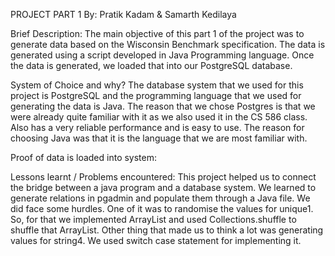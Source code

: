 PROJECT PART 1
By: Pratik Kadam & Samarth Kedilaya


Brief Description:
The main objective of this part 1 of the project was to generate data based on the Wisconsin Benchmark specification. The data is generated using a script developed in Java Programming language. Once the data is generated, we loaded that into our PostgreSQL database.

System of Choice and why?
The database system that we used for this project is PostgreSQL and the programming language that we used for generating the data is Java. The reason that we chose Postgres is that we were already quite familiar with it as we also used it in the CS 586 class. Also has a very reliable performance and is easy to  use. The reason for choosing Java was that it is the language that we are most familiar with.

Proof of data is loaded into system:


Lessons learnt / Problems encountered: 
This project helped us to connect the bridge between a java program and a database system. We learned to generate relations in pgadmin and populate them through a Java file. We did face some hurdles. One of it was to randomise the values for unique1. So, for that we implemented ArrayList and used Collections.shuffle to shuffle that ArrayList. Other thing that made us to think a lot was generating values for string4. We used switch case statement for implementing it.
